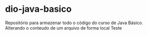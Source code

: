 # dio-java-basico
Repositório para armazenar todo o código do curso de Java Básico.
Alterando o conteudo de um arquivo de forma local
Teste 